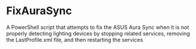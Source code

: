 # FixAuraSync
A PowerShell script that attempts to fix the ASUS Aura Sync when it is not properly detecting lighting devices by stopping related services, removing the LastProfile.xml file, and then restarting the services
